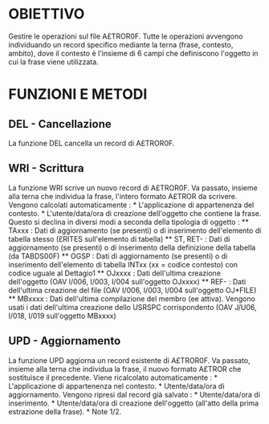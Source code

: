 # OBIETTIVO
Gestire le operazioni sul file A£TROR0F.
Tutte le operazioni avvengono individuando un record specifico mediante la terna (frase, contesto, ambito), dove il contesto è l'insieme di 6 campi che definiscono l'oggetto in cui la frase viene utilizzata.

# FUNZIONI E METODI

## DEL - Cancellazione
La funzione DEL cancella un record di A£TROR0F.

## WRI - Scrittura
La funzione WRI scrive un nuovo record di A£TROR0F.
Va passato, insieme alla terna che individua la frase, l'intero formato A£TROR da scrivere.
Vengono calcolati automaticamente : 
 \* L'applicazione di appartenenza del contesto.
 \* L'utente/data/ora di creazione dell'oggetto che contiene la frase. Questo si declina in diversi modi a seconda della tipologia di oggetto : 
 \*\* TAxxx :  Dati di aggiornamento (se presenti) o di inserimento dell'elemento di tabella stesso            (£RITES sull'elemento di tabella)
 \*\* ST, RET- :  Dati di aggiornamento (se presenti) o di inserimento della definizione della               tabella (da TABDS00F)
 \*\* OGSP :  Dati di aggiornamento (se presenti) o di inserimento dell'elemento di tabella INTxx           (xx = codice contesto) con codice uguale al Dettagio1
 \*\* OJxxxx :  Dati dell'ultima creazione dell'oggetto (OAV I/006, I/003, I/004 sull'oggetto OJxxxx)
 \*\* REF- :  Dati dell'ultima creazione del file (OAV I/006, I/003, I/004 sull'oggetto OJ\*FILE)
 \*\* MBxxxx :  Dati dell'ultima compilazione del membro (ee attiva). Vengono usati i dati             dell'ultima creazione dello USRSPC corrispondento (OAV J/U06, I/018, I/019             sull'oggetto MBxxxx)

## UPD - Aggiornamento
La funzione UPD aggiorna un record esistente di A£TROR0F.
Va passato, insieme alla terna che individua la frase, il nuovo formato A£TROR che sostituisce il precedente.
Viene ricalcolato automaticamente : 
 \* L'applicazione di appartenenza nel contesto.
 \* Utente/data/ora di aggiornamento.
Vengono ripresi dal record già salvato : 
 \* Utente/data/ora di inserimento.
 \* Utente/data/ora di creazione dell'oggetto (all'atto della prima estrazione della frase).
 \* Note 1/2.

